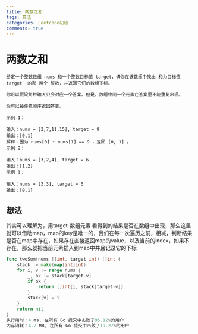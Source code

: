 ```yaml
---
title: 两数之和
tags: 算法
categories: Leetcode初级
comments: true
---
```


# 两数之和

```
给定一个整数数组 nums 和一个整数目标值 target，请你在该数组中找出 和为目标值 target  的那 两个 整数，并返回它们的数组下标。

你可以假设每种输入只会对应一个答案。但是，数组中同一个元素在答案里不能重复出现。

你可以按任意顺序返回答案。

示例 1：

输入：nums = [2,7,11,15], target = 9
输出：[0,1]
解释：因为 nums[0] + nums[1] == 9 ，返回 [0, 1] 。
示例 2：

输入：nums = [3,2,4], target = 6
输出：[1,2]
示例 3：

输入：nums = [3,3], target = 6
输出：[0,1]
```

<!-- more -->

## 想法

其实可以理解为，用target-数组元素 看得到的结果是否在数组中出现，那么这里就可以借助map，map的key是唯一的，我们在每一次遍历之前，相减，判断结果是否在map中存在，如果存在直接返回map的value，以及当前的index，如果不存在，那么就把当前元素插入到map中并且记录它的下标

```go
func twoSum(nums []int, target int) []int {
	stack := make(map[int]int)
	for i, v := range nums {
		_, ok := stack[target-v]
		if ok {
			return []int{i, stack[target-v]}
		}
		stack[v] = i
	}
	return nil
}
执行用时：4 ms, 在所有 Go 提交中击败了95.12%的用户
内存消耗：4.2 MB, 在所有 Go 提交中击败了19.27%的用户

```

